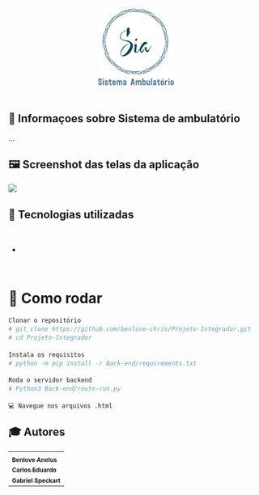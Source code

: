 <h3 align="center">
    <img src="Frontend/img/logo.png" width="150px"> 
    <br><br>
</h3>


## 🔖 Informaçoes sobre Sistema de ambulatório <br/>

...<br>

## 🖼 Screenshot das telas da aplicação <br/>

<img src="assets/ img.png">
<br/>

## 🚀 Tecnologias utilizadas <br/>
<br/>

- 
<br/>


 # 👷 Como rodar

```bash
Clonar o repositório
# git clone https://github.com/benlove-chris/Projeto-Integrador.git
# cd Projeto-Integrador

Instala os requisitos
# python -m pip install -r Back-end/requirements.txt

Roda o servidor backend
# Python3 Back-end/route-run.py

💻 Navegue nos arquivos .html

```

<!--## 👾 Live demo
O sistema está hospedado temporariamente em um servidor gratuito do PyAnywhere, com velocidade limitada, principalmenten nos cadastros, porém funciona bem para visualizar o geral.
Para acessá-lo, [clique nesse link](https://pychris.pythonanywhere.com/front/).-->

## :mortar_board: Autores

<table align="center">
    <tr>
        <td>
            <a href="https://github.com/benlove-chris">
                <sub><b>Benlove Anelus</b></sub>
            </a>
          <br><a href="https://github.com/carlos-landeira">
                <sub><b>Carlos Eduardo</b></sub>
            </a>
          <br><a href="https://github.com/GabrielSpeckart">
                <sub><b>Gabriel Speckart</b></sub>
            </a>
        </td>    
    </tr>
</table>

</html>





